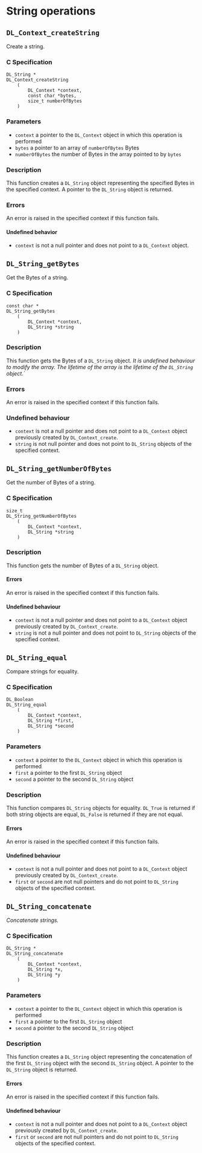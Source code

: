 
# String operations

## `DL_Context_createString`
Create a string.
### C Specification
```
DL_String *
DL_Context_createString
    (
        DL_Context *context,
        const char *bytes,
        size_t numberOfBytes
    )
```
### Parameters
- `context` a pointer to the `DL_Context` object in which this operation is performed
- `bytes` a pointer to an array of `numberOfBytes` Bytes
- `numberOfBytes` the number of Bytes in the array pointed to by `bytes`
### Description
This function creates a `DL_String` object representing the specified Bytes in the specified context. A pointer to the `DL_String` object is returned.
### Errors
An error is raised in the specified context if this function fails.
#### Undefined behavior
- `context` is not a null pointer and does not point to a `DL_Context` object.



## `DL_String_getBytes`
Get the Bytes of a string.
### C Specification
```
const char *
DL_String_getBytes
    (
        DL_Context *context,
        DL_String *string
    )
```
### Description
This function gets the Bytes of a `DL_String` object. *It is undefined behaviour to modify the array. The lifetime of the array is the lifetime of the `DL_String` object.`*
### Errors
An error is raised in the specified context if this function fails.
### Undefined behaviour
- `context` is not a null pointer and does not point to a `DL_Context` object previously created by `DL_Context_create`.
- `string` is not null pointer and does not point to `DL_String` objects of the specified context.



## `DL_String_getNumberOfBytes`
Get the number of Bytes of a string.
### C Specification
```
size_t
DL_String_getNumberOfBytes
    (
        DL_Context *context,
        DL_String *string
    )
```
### Description
This function gets the number of Bytes of a `DL_String` object.
#### Errors
An error is raised in the specified context if this function fails.
#### Undefined behaviour
- `context` is not a null pointer and does not point to a `DL_Context` object previously created by `DL_Context_create`.
- `string` is not a null pointer and does not point to `DL_String` objects of the specified context.


## `DL_String_equal`
Compare strings for equality.
### C Specification
```
DL_Boolean
DL_String_equal
    (
        DL_Context *context,
        DL_String *first,
        DL_String *second
    )
```
### Parameters
- `context` a pointer to the `DL_Context` object in which this operation is performed
- `first` a pointer to the first `DL_String` object
- `second` a pointer to the second `DL_String` object
### Description
This function compares `DL_String` objects for equality.
`DL_True` is returned if both string objects are equal, `DL_False` is returned if they are not equal.
#### Errors
An error is raised in the specified context if this function fails.
#### Undefined behaviour
- `context` is not a null pointer and does not point to a `DL_Context` object previously created by `DL_Context_create`.
- `first` or `second` are not null pointers and do not point to `DL_String` objects of the specified context.



## `DL_String_concatenate`
*Concatenate strings.*
### C Specification
```
DL_String *
DL_String_concatenate
    (
        DL_Context *context,
        DL_String *x,
        DL_String *y
    )
```
### Parameters
- `context` a pointer to the `DL_Context` object in which this operation is performed
- `first` a pointer to the first `DL_String` object
- `second` a pointer to the second `DL_String` object
### Description
This function creates a `DL_String` object representing the concatenation of the first `DL_String` object with the second `DL_String` object.
A pointer to the `DL_String` object is returned.
#### Errors
An error is raised in the specified context if this function fails.
#### Undefined behaviour
- `context` is not a null pointer and does not point to a `DL_Context` object previously created by `DL_Context_create`.
- `first` or `second` are not null pointers and do not point to `DL_String` objects of the specified context.
